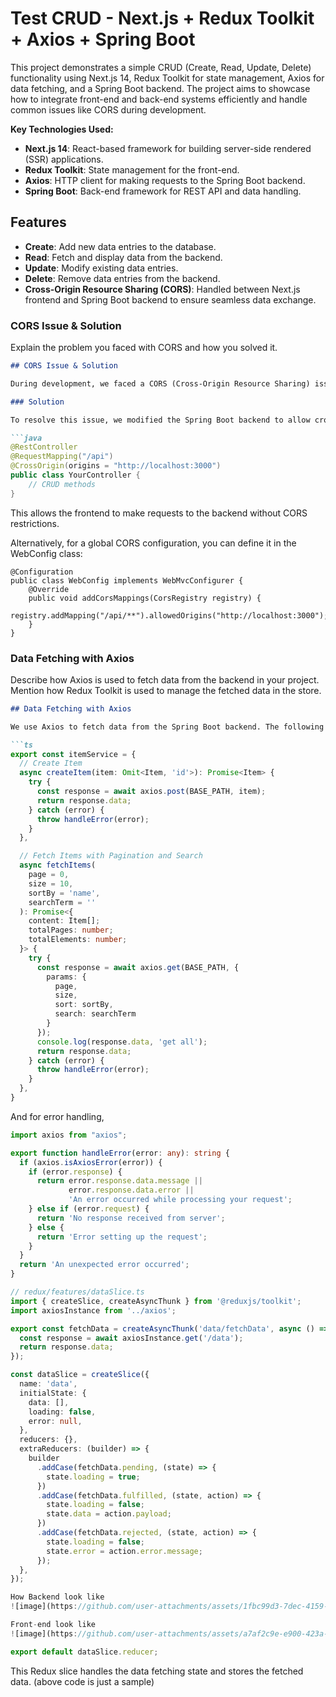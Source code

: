 # Test CRUD - Next.js + Redux Toolkit + Axios + Spring Boot

This project demonstrates a simple CRUD (Create, Read, Update, Delete) functionality using Next.js 14, Redux Toolkit for state management, Axios for data fetching, and a Spring Boot backend. The project aims to showcase how to integrate front-end and back-end systems efficiently and handle common issues like CORS during development.

**Key Technologies Used:**
- **Next.js 14**: React-based framework for building server-side rendered (SSR) applications.
- **Redux Toolkit**: State management for the front-end.
- **Axios**: HTTP client for making requests to the Spring Boot backend.
- **Spring Boot**: Back-end framework for REST API and data handling.


## Features

- **Create**: Add new data entries to the database.
- **Read**: Fetch and display data from the backend.
- **Update**: Modify existing data entries.
- **Delete**: Remove data entries from the backend.
- **Cross-Origin Resource Sharing (CORS)**: Handled between Next.js frontend and Spring Boot backend to ensure seamless data exchange.


###  CORS Issue & Solution

Explain the problem you faced with CORS and how you solved it.

```markdown
## CORS Issue & Solution

During development, we faced a CORS (Cross-Origin Resource Sharing) issue when trying to fetch data from the Spring Boot backend in the Next.js frontend. The frontend (running on `localhost:3000`) was unable to make requests to the backend (running on `localhost:8080`) due to security restrictions enforced by the browser.

### Solution

To resolve this issue, we modified the Spring Boot backend to allow cross-origin requests. This was done by adding a `@CrossOrigin` annotation in the Spring Boot controller, as shown below:

```java
@RestController
@RequestMapping("/api")
@CrossOrigin(origins = "http://localhost:3000")
public class YourController {
    // CRUD methods
}
```

This allows the frontend to make requests to the backend without CORS restrictions.

Alternatively, for a global CORS configuration, you can define it in the WebConfig class:
```
@Configuration
public class WebConfig implements WebMvcConfigurer {
    @Override
    public void addCorsMappings(CorsRegistry registry) {
        registry.addMapping("/api/**").allowedOrigins("http://localhost:3000");
    }
}
```


### Data Fetching with Axios

Describe how Axios is used to fetch data from the backend in your project. Mention how Redux Toolkit is used to manage the fetched data in the store.

```markdown
## Data Fetching with Axios

We use Axios to fetch data from the Spring Boot backend. The following code demonstrates how we create an Axios instance and send a GET request to fetch data.

```ts
export const itemService = {
  // Create Item
  async createItem(item: Omit<Item, 'id'>): Promise<Item> {
    try {
      const response = await axios.post(BASE_PATH, item);
      return response.data;
    } catch (error) {
      throw handleError(error);
    }
  },

  // Fetch Items with Pagination and Search
  async fetchItems(
    page = 0, 
    size = 10, 
    sortBy = 'name',
    searchTerm = ''
  ): Promise<{
    content: Item[];
    totalPages: number;
    totalElements: number;
  }> {
    try {
      const response = await axios.get(BASE_PATH, {
        params: {
          page,
          size,
          sort: sortBy,
          search: searchTerm
        }
      });
      console.log(response.data, 'get all');
      return response.data;
    } catch (error) {
      throw handleError(error);
    }
  },
}
```

And for error handling,

```ts
import axios from "axios";

export function handleError(error: any): string {
  if (axios.isAxiosError(error)) {
    if (error.response) {
      return error.response.data.message || 
             error.response.data.error || 
             'An error occurred while processing your request';
    } else if (error.request) {
      return 'No response received from server';
    } else {
      return 'Error setting up the request';
    }
  }
  return 'An unexpected error occurred';
}
```

```ts
// redux/features/dataSlice.ts
import { createSlice, createAsyncThunk } from '@reduxjs/toolkit';
import axiosInstance from '../axios';

export const fetchData = createAsyncThunk('data/fetchData', async () => {
  const response = await axiosInstance.get('/data');
  return response.data;
});

const dataSlice = createSlice({
  name: 'data',
  initialState: {
    data: [],
    loading: false,
    error: null,
  },
  reducers: {},
  extraReducers: (builder) => {
    builder
      .addCase(fetchData.pending, (state) => {
        state.loading = true;
      })
      .addCase(fetchData.fulfilled, (state, action) => {
        state.loading = false;
        state.data = action.payload;
      })
      .addCase(fetchData.rejected, (state, action) => {
        state.loading = false;
        state.error = action.error.message;
      });
  },
});

How Backend look like
![image](https://github.com/user-attachments/assets/1fbc99d3-7dec-4159-a5ec-bcc3b3e45d34)

Front-end look like
![image](https://github.com/user-attachments/assets/a7af2c9e-e900-423a-a8c2-31a09488cba7)

export default dataSlice.reducer;
```

This Redux slice handles the data fetching state and stores the fetched data. (above code is just a sample)


